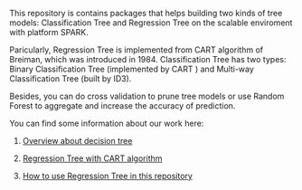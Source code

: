 This repository is contains packages that helps building two kinds of tree models: Classification Tree and Regression Tree on the scalable enviroment with platform SPARK.

Paricularly, Regression Tree is implemented from CART algorithm of Breiman, which was introduced in 1984.
Classification Tree has two types: Binary Classification Tree (implemented by CART ) and Multi-way Classification Tree (built by ID3).

Besides, you can do cross validation to prune tree models or use Random Forest to aggregate and increase the accuracy of prediction.

You can find some information about our work here:

1. [Overview about decision tree](https://github.com/loveallufev/SPARK/wiki/Overview-of-Regression-Tree)

2. [Regression Tree with CART algorithm](https://github.com/loveallufev/SPARK/wiki/Regression-Tree-with-CART-algorithms)

3. [How to use Regression Tree in this repository](https://github.com/loveallufev/SPARK/wiki/How-to-use-regression-tree-in-this-repository)
